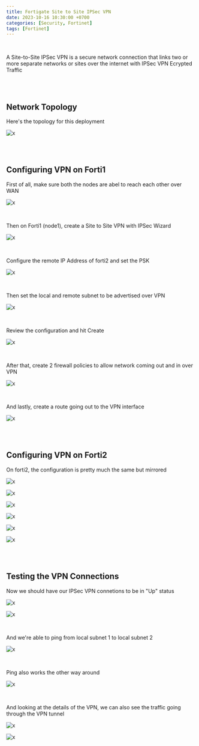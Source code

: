 ```yaml
---
title: Fortigate Site to Site IPSec VPN
date: 2023-10-16 10:30:00 +0700
categories: [Security, Fortinet]
tags: [Fortinet]
---
```


<br>

A Site-to-Site IPSec VPN is a secure network connection that links two or more separate networks or sites over the internet with IPSec VPN Ecrypted Traffic

<br>
<br>

## Network Topology

Here's the topology for this deployment

![x](/static/2023-10-16-forti-s2s-vpn/00.png)

<br>
<br>

## Configuring VPN on Forti1

First of all, make sure both the nodes are abel to reach each other over WAN

![x](/static/2023-10-16-forti-s2s-vpn/01.png)

<br>

Then on Forti1 (node1), create a Site to Site VPN with IPSec Wizard

![x](/static/2023-10-16-forti-s2s-vpn/02.png)

<br>

Configure the remote IP Address of forti2 and set the PSK

![x](/static/2023-10-16-forti-s2s-vpn/03.png)

<br>

Then set the local and remote subnet to be advertised over VPN

![x](/static/2023-10-16-forti-s2s-vpn/04.png)

<br>

Review the configuration and hit Create

![x](/static/2023-10-16-forti-s2s-vpn/05.png)

<br>

After that, create 2 firewall policies to allow network coming out and in over VPN

![x](/static/2023-10-16-forti-s2s-vpn/05a.png)

<br>

And lastly, create a route going out to the VPN interface

![x](/static/2023-10-16-forti-s2s-vpn/05b.png)

<br>
<br>

## Configuring VPN on Forti2

On forti2, the configuration is pretty much the same but mirrored

![x](/static/2023-10-16-forti-s2s-vpn/06.png)

![x](/static/2023-10-16-forti-s2s-vpn/07.png)

![x](/static/2023-10-16-forti-s2s-vpn/08.png)

![x](/static/2023-10-16-forti-s2s-vpn/09.png)

![x](/static/2023-10-16-forti-s2s-vpn/09a.png)

![x](/static/2023-10-16-forti-s2s-vpn/09b.png)

<br>
<br>

## Testing the VPN Connections

Now we should have our IPSec VPN connetions to be in "Up" status

![x](/static/2023-10-16-forti-s2s-vpn/10.png)

![x](/static/2023-10-16-forti-s2s-vpn/11.png)

<br>

And we're able to ping from local subnet 1 to local subnet 2 

![x](/static/2023-10-16-forti-s2s-vpn/12.png)

<br>

Ping also works the other way around

![x](/static/2023-10-16-forti-s2s-vpn/13.png)

<br>

And looking at the details of the VPN, we can also see the traffic going through the VPN tunnel

![x](/static/2023-10-16-forti-s2s-vpn/14.png)

![x](/static/2023-10-16-forti-s2s-vpn/15.png)

<br>
























